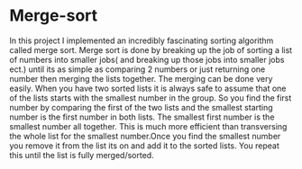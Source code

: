 # Merge-sort
In this project I implemented an incredibly fascinating sorting algorithm called merge sort.
Merge sort is done by breaking up the job of sorting a list of numbers into smaller jobs( and breaking up those jobs into smaller jobs ect.) until its as simple as comparing 2 numbers or just returning one number then merging the lists together. The merging can be done very easily. When you have two sorted lists it is always safe to assume that one of the lists starts with the smallest number in the group. So you find the first number by  comparing the first of the two lists and the smallest starting number is the first number in both lists. The smallest first number is the smallest number all together. This is much more efficient than transversing the whole list for the smallest number.Once you find the smallest number you remove it from the list its on and add it to the sorted lists. You repeat this until the list is fully merged/sorted.
